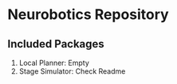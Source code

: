 Neurobotics Repository
==============

Included Packages
--------------
1. Local Planner: Empty
2. Stage Simulator: Check Readme
